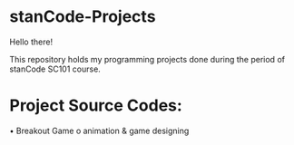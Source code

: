 # stanCode-Projects

Hello there!

This repository holds my programming projects done during the period of stanCode SC101 course.

# Project Source Codes:
•	Breakout Game
o	animation & game designing

